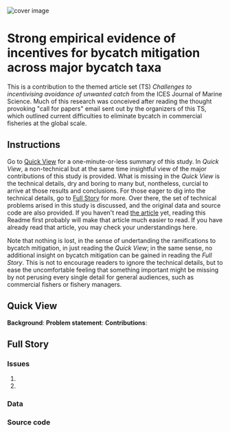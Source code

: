 ![cover image](https://hvoltbb.github.io/pics/cover_pic.jpg)
# Strong empirical evidence of incentives for bycatch mitigation across major bycatch taxa

This is a contribution to the themed article set (TS) *Challenges to incentivising avoidance of unwanted catch* from the ICES Journal of Marine Science. Much of this research was conceived after reading the thought provoking "call for papers" email sent out by the organizers of this TS, which outlined current difficulties to eliminate bycatch in commercial fisheries at the global scale.

## Instructions
Go to [Quick View](#Quick-View) for a one-minute-or-less summary of this study. In *Quick View*, a non-technical but at the same time insightful view of the major contributions of this study is provided. What is missing in the *Quick View* is the technical details, dry and boring to many but, nontheless, curcial to arrive at those results and conclusions. For those eager to dig into the technical details, go to [Full Story](#Full-Story) for more. Over there, the set of technical problems arised in this study is discussed, and the original data and source code are also provided. If you haven't read [the article](#) yet, reading this Readme first probably will make that article much easier to read. If you have already read that article, you may check your understandings here. 

Note that nothing is lost, in the sense of undertanding the ramifications to bycatch mitigation, in just reading the *Quick View*; in the same sense, no additional insight on bycatch mitigation can be gained in reading the *Full Story*. This is not to encourage readers to ignore the technical details, but to ease the uncomfortable feeling that something important might be missing by not perusing every single detail for general audiences, such as commercial fishers or fishery managers.

## Quick View
**Background**: 
**Problem statement**: 
**Contributions**: 

## Full Story
### Issues
1.
2.

### Data

### Source code
